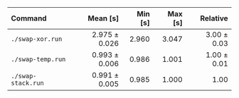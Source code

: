 | Command | Mean [s] | Min [s] | Max [s] | Relative |
|:---|---:|---:|---:|---:|
| `./swap-xor.run` | 2.975 ± 0.026 | 2.960 | 3.047 | 3.00 ± 0.03 |
| `./swap-temp.run` | 0.993 ± 0.006 | 0.986 | 1.001 | 1.00 ± 0.01 |
| `./swap-stack.run` | 0.991 ± 0.005 | 0.985 | 1.000 | 1.00 |

